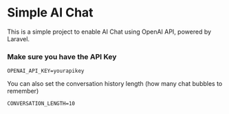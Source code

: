 # Simple AI Chat

This is a simple project to enable AI Chat using OpenAI API, powered by Laravel.

### Make sure you have the API Key

`OPENAI_API_KEY=yourapikey`

You can also set the conversation history length (how many chat bubbles to remember)

`CONVERSATION_LENGTH=10`
